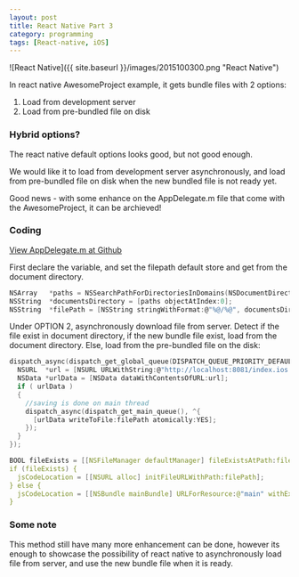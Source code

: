 ```yaml
---
layout: post
title: React Native Part 3
category: programming
tags: [React-native, iOS]
---
```


![React Native]({{ site.baseurl }}/images/2015100300.png "React Native")

In react native AwesomeProject example, it gets bundle files with 2 options:

1. Load from development server
2. Load from pre-bundled file on disk

### Hybrid options?

The react native default options looks good, but not good enough.

We would like it to load from development server asynchronously, and load from pre-bundled file on disk when the new bundled file is not ready yet.

Good news - with some enhance on the AppDelegate.m file that come with the AwesomeProject, it can be archieved!

### Coding

[View AppDelegate.m at Github](https://gist.github.com/nghenglim/46391331d443165d9d53)

First declare the variable, and set the filepath default store and get from the document directory.

~~~ c
NSArray   *paths = NSSearchPathForDirectoriesInDomains(NSDocumentDirectory, NSUserDomainMask, YES);
NSString  *documentsDirectory = [paths objectAtIndex:0];
NSString  *filePath = [NSString stringWithFormat:@"%@/%@", documentsDirectory,@"index.ios.bundle"];
~~~ 

Under OPTION 2, asynchronously download file from server. Detect if the file exist in document directory, if the new bundle file exist, load from the document directory. Else, load from the pre-bundled file on the disk:

~~~ c
dispatch_async(dispatch_get_global_queue(DISPATCH_QUEUE_PRIORITY_DEFAULT, 0), ^{
  NSURL  *url = [NSURL URLWithString:@"http://localhost:8081/index.ios.bundle?platform=ios&dev=true"];
  NSData *urlData = [NSData dataWithContentsOfURL:url];
  if ( urlData )
  {
    //saving is done on main thread
    dispatch_async(dispatch_get_main_queue(), ^{
      [urlData writeToFile:filePath atomically:YES];
    });
  }
});

BOOL fileExists = [[NSFileManager defaultManager] fileExistsAtPath:filePath];
if (fileExists) {
  jsCodeLocation = [[NSURL alloc] initFileURLWithPath:filePath];
} else {
  jsCodeLocation = [[NSBundle mainBundle] URLForResource:@"main" withExtension:@"jsbundle"];
}
~~~ 

### Some note

This method still have many more enhancement can be done, however its enough to showcase the possibility of react native to asynchronously load file from server, and use the new bundle file when it is ready.
